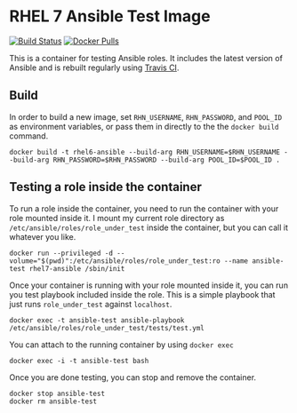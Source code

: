 # RHEL 7 Ansible Test Image #
[![Build Status](https://travis-ci.org/samdoran/docker-rhel7-ansible.svg?branch=master)](https://travis-ci.org/samdoran/docker-rhel7-ansible)
[![Docker Pulls](https://img.shields.io/docker/pulls/mashape/kong.svg)](https://hub.docker.com/r/samdoran/rhel7-ansible/)

This is a container for testing Ansible roles. It includes the latest version of Ansible and is rebuilt regularly using [Travis CI](https://travis-ci.org).

## Build ##

In order to build a new image, set `RHN_USERNAME`, `RHN_PASSWORD`, and `POOL_ID` as environment variables, or pass them in directly to the the `docker build` command.

    docker build -t rhel6-ansible --build-arg RHN_USERNAME=$RHN_USERNAME --build-arg RHN_PASSWORD=$RHN_PASSWORD --build-arg POOL_ID=$POOL_ID .

## Testing a role inside the container ##

To run a role inside the container, you need to run the container with your role mounted inside it. I mount my current role directory as `/etc/ansible/roles/role_under_test` inside the container, but you can call it whatever you like.

    docker run --privileged -d --volume="$(pwd)":/etc/ansible/roles/role_under_test:ro --name ansible-test rhel7-ansible /sbin/init

Once your container is running with your role mounted inside it, you can run you test playbook included inside the role. This is a simple playbook that just runs `role_under_test` against `localhost`.

    docker exec -t ansible-test ansible-playbook /etc/ansible/roles/role_under_test/tests/test.yml

You can attach to the running container by using `docker exec`

    docker exec -i -t ansible-test bash

Once you are done testing, you can stop and remove the container.

    docker stop ansible-test
    docker rm ansible-test
